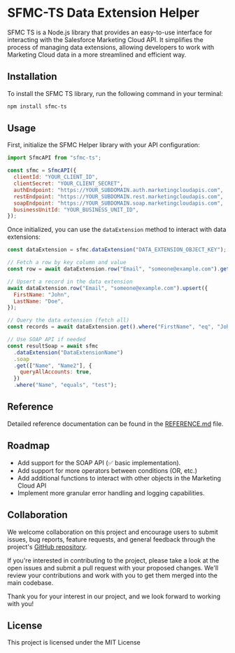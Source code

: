 # SFMC-TS Data Extension Helper

SFMC TS is a Node.js library that provides an easy-to-use interface for interacting with the Salesforce Marketing Cloud API. It simplifies the process of managing data extensions, allowing developers to work with Marketing Cloud data in a more streamlined and efficient way.

## Installation

To install the SFMC TS library, run the following command in your terminal:

```sh
npm install sfmc-ts
```

## Usage
First, initialize the SFMC Helper library with your API configuration:

```js
import SfmcAPI from "sfmc-ts";

const sfmc = SfmcAPI({
  clientId: "YOUR_CLIENT_ID",
  clientSecret: "YOUR_CLIENT_SECRET",
  authEndpoint: "https://YOUR_SUBDOMAIN.auth.marketingcloudapis.com",
  restEndpoint: "https://YOUR_SUBDOMAIN.rest.marketingcloudapis.com",
  soapEndpoint: "https://YOUR_SUBDOMAIN.soap.marketingcloudapis.com",
  businessUnitId: "YOUR_BUSINESS_UNIT_ID",
});

```

Once initialized, you can use the `dataExtension` method to interact with data extensions:

```js
const dataExtension = sfmc.dataExtension("DATA_EXTENSION_OBJECT_KEY");

// Fetch a row by key column and value
const row = await dataExtension.row("Email", "someone@example.com").get();

// Upsert a record in the data extension
await dataExtension.row("Email", "someone@example.com").upsert({
  FirstName: "John",
  LastName: "Doe",
});

// Query the data extension (fetch all)
const records = await dataExtension.get().where("FirstName", "eq", "John").where("LastName", "eq", "Doe");

// Use SOAP API if needed
const resultSoap = await sfmc
  .dataExtension("DataExtensionName")
  .soap
  .get(["Name", "Name2"], {
    queryAllAccounts: true,
  })
  .where("Name", "equals", "test");
```

## Reference
Detailed reference documentation can be found in the [REFERENCE.md](https://github.com/bxxf/sfmc-ts/blob/main/REFERENCE.md) file.

## Roadmap
- Add support for the SOAP API (✅ basic implementation).
- Add support for more operators between conditions (OR, etc.)
- Add additional functions to interact with other objects in the Marketing Cloud API
- Implement more granular error handling and logging capabilities.

## Collaboration
We welcome collaboration on this project and encourage users to submit issues, bug reports, feature requests, and general feedback through the project's [GitHub repository](https://github.com/bxxf/sfmc-ts/).

If you're interested in contributing to the project, please take a look at the open issues and submit a pull request with your proposed changes. We'll review your contributions and work with you to get them merged into the main codebase.

Thank you for your interest in our project, and we look forward to working with you!

## License

This project is licensed under the MIT License

